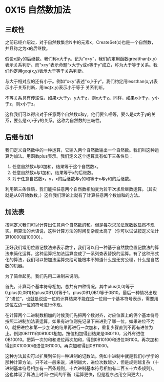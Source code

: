 # 0X15 自然数加法

## 三歧性

之前已经介绍过，对于自然数集合N中的元素x，CreateSet(x)也是一个自然数，并且称之为x的后继数。

假设x是y的后继数。我们称x大于y。记为“x>y”，我们约定用函数greatthan(x,y)表示关系判断。而“x≥y”表示命题“x大于y或x等于y”成立，称为大于等于关系。我们约定用geq(x,y)表示大于等于关系判断。

与大于相对应的还有小于。例如“x<y”表述“x小于y”。我们约定用lessthan(x,y)表示小于关系判断，用leq(x,y)表示小于等于 关系判断。

不等关系具有传递性，如果x大于y，y大于z，则x大于z。同样，如果x小于y，y小于z，则x小于z。

这样我们可以得出对于任意两个自然数x和y。他们要么相等，要么是x大于y的关系，要么是x小于y的关系。这称为自然数的三岐性。

## 后继与加1

我们定义自然数中的一种运算，它输入两个自然数输出一个自然数。我们叫这种运算为加法。用函数plus表示。我们定义这个运算具有如下三条性质：

1. 任意自然数x与0加和，结果等于这个自然数x。
1. 任意自然数x与1加和，结果等于x的后继数。
1. 对于任意自然数x，y，x的后继数与y的和等于x与y和的后继数。

利用第三条性质，我们能把任意两个自然数相加变为若干次求后继数运算。（其实就是从0开始数数。）这样我们理论上就有了计算任意两个数加和的方法。

## 加法表

按照定义我们可以计算出任意两个自然数的和。但是每次求加法就数数显然不现实。用算法的术语说，这种计算方法的时间复杂度太高了（你可以试试按定义法计算10000加10000）。

正好我们常用位置记数法来表示数字，我们可以用一种基于自然数位置记数法的算法来简化运算。这种运算把加法运算变成了一系列查表替换的运算。有了这种形式化的算法，我们可以把加法运算交给可能根本不知道什么是无穷公理，什么是自然数的机器。

为了简单起见，我们先用二进制来说明。

首先，计算两个基本符号相加，总共有四种情况。其中plus(0,0)等于0,plus(0,0B1)和plus(0B1,0)等于1。plus(0B1,0B1)等于0B10。最后一种情况出现了“进位”，也就是说这一位的计算结果不能在这一位用一个基本符号表示，需要用这位左边一位的符号进行体现。

在计算两个二进制数相加的时候我们先把两个数对齐，对应位置上的俩个基本符号按照二进制加法表运算。如果有进位则先记录下来进到了哪一位。如果进位不为0，就把进位和第一步加法的结果再进行一次加和，重复步骤直到不再有进位为止。例如0B1111和0B1001相加。按位相加得到结果是0B0110，另外有进位0B10010。把第一次的和和进位再次加和，得到0B10100和进位0B100。再次加和得到0X10000和进位0B1000。再次加和得到0B11000。

这种方法其实可以扩展到任何一种进制的记数法。例如十进制中就是我们小学学的那种计算方法。只不过一般来说，进制越大，进位次数越少，但是规则越复杂（十进制基本符号相加有一百条规则，十六进制基本符号相加有二百五十六条规则）。这也体现了算法上时间-空间的平衡（运算更快，但是程序占用空间更大）。
